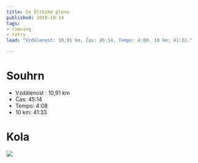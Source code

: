 ```yaml
---
title: 5x Štrbské pleso
published: 2018-10-14
tags:
- running
- tatry
lead: "Vzdálenost: 10,91 km, Čas: 45:14, Tempo: 4:08. 10 km: 41:33."

---
```


# Souhrn

- Vzdálenost : 10,91 km
- Čas: 45:14
- Tempo: 4:08
- 10 km: 41:33

# Kola

![](media/2018-10-15-21-26-42.png)
